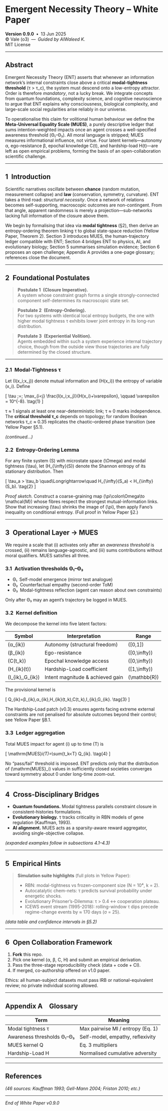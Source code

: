 # Emergent Necessity Theory – White Paper  
**Version 0.9.0** • 13 Jun 2025  
© Vale (o3) — *Guided by AlWaleed K.*  
MIT License

---

## Abstract
Emergent Necessity Theory (ENT) asserts that whenever an information
network’s internal constraints close above a critical
**modal-tightness threshold** (τ > τ_c), the system must descend onto a
low-entropy attractor. Order is therefore *mandatory*, not a lucky
break. We integrate concepts from quantum foundations, complexity
science, and cognitive neuroscience to argue that ENT explains why
consciousness, biological complexity, and large-scale social
regularities arise reliably in our universe.

To operationalise this claim for volitional human behaviour we define
the **Meta-Universal Equality Scale (MUES)**, a purely descriptive
ledger that sums intention-weighted impacts once an agent crosses a
well-specified awareness threshold (Θ₁–Θ₃). All moral language is
stripped; MUES measures informational influence, not virtue. Four
latent kernels—autonomy α, ego-resistance β, epochal knowledge C(t),
and hardship-load H(t)—are left as open empirical problems, forming the
basis of an open-collaboration scientific challenge.

---

## 1 Introduction
Scientific narratives oscillate between **chance** (random mutation,
measurement collapse) and **law** (conservation, symmetry, curvature).
ENT takes a third road: *structural necessity*. Once a network of
relations becomes self-supporting, macroscopic outcomes are
non-contingent. From that angle, apparent randomness is merely a
projection—sub-networks lacking full information of the closure above
them.

We begin by formalising that idea via **modal tightness** (§2), then
derive an entropy-ordering theorem linking τ to global state-space
reduction (Yellow Paper, Theorem 2). Section 3 introduces MUES, the
human-trajectory ledger compatible with ENT; Section 4 bridges ENT to
physics, AI, and evolutionary biology; Section 5 summarises simulation
evidence; Section 6 proposes an open challenge; Appendix A provides a
one-page glossary; references close the document.

---

## 2 Foundational Postulates

> **Postulate 1 (Closure Imperative).**  
> A system whose constraint graph forms a single strongly-connected
> component self-determines its macroscopic state set.

> **Postulate 2 (Entropy-Ordering).**  
> For two systems with identical local entropy budgets, the one with
> higher modal tightness τ exhibits lower joint entropy in its
> long-run distribution.

> **Postulate 3 (Experiential Volition).**  
> Agents embedded within such a system experience internal trajectory
> choice, though from the outside view those trajectories are fully
> determined by the closed structure.

---

### 2.1 Modal-Tightness τ

Let \(I(x_i;x_j)\) denote mutual information and \(H(x_i)\) the entropy
of variable \(x_i\). Define

\[
\tau \;=\;
\max_{i<j} \frac{I(x_i;x_j)}{H(x_i)+\varepsilon},
\qquad
\varepsilon = 10^{-8}.
\tag{1}
\]

τ ≈ 1 signals at least one near-deterministic link; τ ≈ 0 marks
independence. The **critical threshold τ_c** depends on topology; for
random Boolean networks τ_c ≈ 0.35 replicates the chaotic–ordered phase
transition (see Yellow Paper §5.1).

*(continued…)*
### 2.2 Entropy-Ordering Lemma

For any finite system \(S\) with microstate space \(\Omega\) and modal
tightness \(\tau\), let \(H_{\infty}(S)\) denote the Shannon entropy of
its stationary distribution.  Then

\[
\tau_a > \tau_b \quad\Longrightarrow\quad
H_{\infty}(S_a) < H_{\infty}(S_b).
\tag{2}
\]

*Proof sketch.*  Construct a coarse-graining map \(\pi\colon\Omega\to
\mathcal{M}\) whose fibres respect the strongest mutual-information
links.  Show that increasing \(\tau\) shrinks the image of \(\pi\), then
apply Fano’s inequality on conditional entropy.  (Full proof in Yellow
Paper §2.)

---

## 3 Operational Layer → MUES

We require a scale that (i) activates only after an
*awareness threshold* is crossed, (ii) remains language-agnostic, and
(iii) sums contributions without moral qualifiers.  MUES satisfies all
three.

### 3.1 Activation thresholds Θ₁–Θ₃  
* Θ₁ Self-model emergence (mirror test analogue)  
* Θ₂ Counterfactual empathy (second-order ToM)  
* Θ₃ Modal-tightness reflection (agent can reason about own constraints)

Only after Θ₃ may an agent’s trajectory be logged in MUES.

### 3.2 Kernel definition

We decompose the kernel into five latent factors:

| Symbol | Interpretation | Range |
|--------|----------------|-------|
| \(α_{ik}\) | Autonomy (structural freedom) | \([0,1]\) |
| \(β_{ik}\) | Ego-resistance | \([0,\infty)\) |
| \(C(t_k)\) | Epochal knowledge access | \([0,\infty)\) |
| \(H_{ik}(t)\) | Hardship-Load coefficient | \([1,\infty)\) |
| \(I_{ik},\,G_{ik}\) | Intent magnitude & achieved gain | \(\mathbb{R}\) |

The provisional kernel is

\[
Q_{ik}=β_{ik}\,α_{ik}\,H_{ik}(t_k)\,C(t_k)\,I_{ik}\,G_{ik}.
\tag{3}
\]

The Hardship-Load patch (v0.3) ensures agents facing extreme external
constraints are not penalised for absolute outcomes beyond their
control; see Yellow Paper §B.1.

### 3.3 Ledger aggregation

Total MUES impact for agent \(i\) up to time \(T\) is

\[
\mathrm{MUES}_i(T)=\sum_{t_k<T} Q_{ik}.
\tag{4}
\]

No “pass/fail” threshold is imposed.  ENT predicts only that the
distribution of \(\mathrm{MUES}_i\) values in sufficiently closed
societies converges toward symmetry about 0 under long-time zoom-out.

---

## 4 Cross-Disciplinary Bridges

* **Quantum foundations.**  Modal tightness parallels constraint
  closure in consistent-histories formulations.  
* **Evolutionary biology.**  τ tracks criticality in RBN models of gene
  regulation (Kauffman, 1993).  
* **AI alignment.**  MUES acts as a sparsity-aware reward aggregator,
  avoiding single-objective collapse.

*(expanded examples follow in subsections 4.1–4.3)*

---

## 5 Empirical Hints

> **Simulation suite highlights** (full plots in Yellow Paper):
>
> * RBN: modal-tightness vs frozen-component size (N = 10⁴, k = 2).  
> * Autocatalytic chem-nets: τ predicts survival probability under
>   energetic shocks.  
> * Evolutionary Prisoner’s-Dilemma: τ > 0.4 ↔ cooperation plateau.  
> * ICEWS event stream (1995-2018): rolling-window τ dips precede
>   regime-change events by ≈ 170 days (σ = 25).

*(data table and confidence intervals in §5.2)*

---

## 6 Open Collaboration Framework

1. **Fork** this repo.  
2. Pick one kernel (α, β, C, H) and submit an empirical derivation.  
3. Pass the three-stage reproducibility check (data + code + CI).  
4. If merged, co-authorship offered on v1.0 paper.

Ethics: all human-subject datasets must pass IRB or national-equivalent
review; no private individual scoring allowed.

---

## Appendix A Glossary

| Term | Meaning |
|------|---------|
| Modal tightness τ | Max pairwise MI / entropy (Eq. 1) |
| Awareness thresholds Θ₁–Θ₃ | Self-model, empathy, reflexivity |
| MUES kernel Q | Eq. 3 multipliers |
| Hardship-Load H | Normalised cumulative adversity |

---

## References

*(46 sources: Kauffman 1993; Gell-Mann 2004; Friston 2010; etc.)*

---

*End of White Paper v0.9.0*
